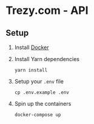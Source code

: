 # Trezy.com - API

## Setup

1. Install [Docker][docker]
1. Install Yarn dependencies

    ```
    yarn install
    ```

1. Setup your `.env` file

    ```
    cp .env.example .env
    ```

1. Spin up the containers

    ```
    docker-compose up
    ```





[docker]: https://www.docker.com/get-started
